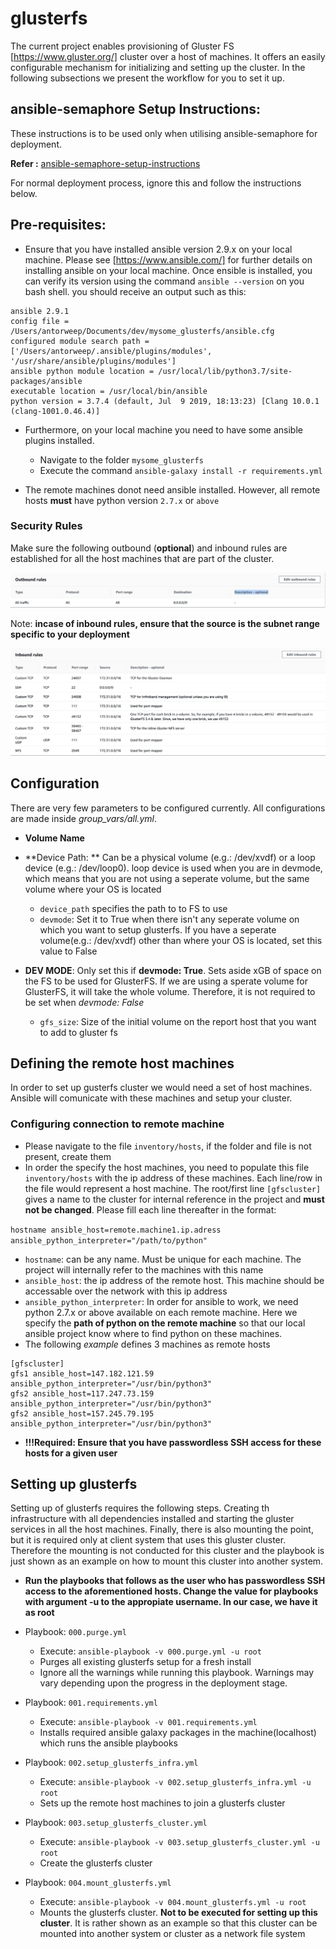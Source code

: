 # glusterfs
The current project enables provisioning of Gluster FS [https://www.gluster.org/] cluster over a host of machines.
It offers an easily configurable mechanism for initializing and setting up the cluster.
In the following subsections we present the workflow for you to set it up.

## ansible-semaphore Setup Instructions:

These instructions is to be used only when utilising ansible-semaphore for deployment. 

**Refer :** [ansible-semaphore-setup-instructions](/wiki/semaphore_instructions/)

For normal deployment process, ignore this and follow the instructions below.

## Pre-requisites: 
- Ensure that you have installed ansible version 2.9.x on your local machine. Please see [https://www.ansible.com/] for further details on installing ansible on your local machine.
Once ensible is installed, you can verify its version using the command `ansible --version` on you bash shell. you should receive an output such as this:
```
ansible 2.9.1
config file = /Users/antorweep/Documents/dev/mysome_glusterfs/ansible.cfg
configured module search path = ['/Users/antorweep/.ansible/plugins/modules', '/usr/share/ansible/plugins/modules']
ansible python module location = /usr/local/lib/python3.7/site-packages/ansible
executable location = /usr/local/bin/ansible
python version = 3.7.4 (default, Jul  9 2019, 18:13:23) [Clang 10.0.1 (clang-1001.0.46.4)]
```
- Furthermore, on your local machine you need to have some ansible plugins installed.
  - Navigate to the folder `mysome_glusterfs`
  - Execute the command `ansible-galaxy install -r requirements.yml`

- The remote machines donot need ansible installed. However, all remote hosts **must** have python version `2.7.x` or `above`

### Security Rules
Make sure the following outbound (**optional**) and inbound rules are established for all the host machines that are part of the cluster.

![alt text](./images/outbound_rules.png)

Note: **incase of inbound rules, ensure that the source is the subnet range specific to your deployment**

![alt text](./images/inbound_rules.png)


## Configuration
There are very few parameters to be configured currently. All configurations are made inside *group_vars/all.yml*. 
  - **Volume Name**
  - **Device Path: ** Can be a physical volume (e.g.: /dev/xvdf) or a loop device (e.g.: /dev/loop0). loop device is used when you are in devmode, which means that you are not using a seperate volume, but the same volume where your OS is located
    - `device_path` specifies the path to to FS to use
    - `devmode`: Set it to True when there isn't any seperate volume on which you want to setup glusterfs. If you have a seperate volume(e.g.: /dev/xvdf) other than where your OS is located, set this value to False

  - **DEV MODE**: Only set this if **devmode: True**. Sets aside xGB of space on the FS to be used for GlusterFS. If we are using a sperate volume for GlusterFS, it will take the whole volume. Therefore, it is not required to be set when *devmode: False* 
    - `gfs_size`: Size of the initial volume on the report host that you want to add to gluster fs

## Defining the remote host machines
In order to set up gusterfs cluster we would need a set of host machines. Ansible will comunicate with these machines and setup your cluster.
 
### Configuring connection to remote machine
- Please navigate to the file `inventory/hosts`, if the folder and file is not present, create them
- In order the specify the host machines, you need to populate this file `inventory/hosts` with the ip address of these machines. Each line/row in the file would represent a host machine. The root/first line `[gfscluster]` gives a name to the cluster for internal reference in the project and **must not be changed**. Please fill each line thereafter in the format: 

`hostname ansible_host=remote.machine1.ip.adress ansible_python_interpreter="/path/to/python"`
  - `hostname`: can be any name. Must be unique for each machine. The project will internally refer to the machines with this name
  - `ansible_host`: the ip address of the remote host. This machine should be accessable over the network with this ip address
  - `ansible_python_interpreter`: In order for ansible to work, we need python 2.7.x or above available on each remote machine. Here we specify the **path of python on the remote machine** so that our local ansible project know where to find python on these machines.
- The following *example* defines 3 machines as remote hosts
```
[gfscluster]
gfs1 ansible_host=147.182.121.59  ansible_python_interpreter="/usr/bin/python3"
gfs2 ansible_host=117.247.73.159  ansible_python_interpreter="/usr/bin/python3"
gfs2 ansible_host=157.245.79.195  ansible_python_interpreter="/usr/bin/python3"
```
- **!!!Required: Ensure that you have passwordless SSH access for these hosts for a given user**

## Setting up glusterfs
Setting up of glusterfs requires the following steps. Creating th infrastructure with all dependencies installed and starting the gluster services in all the host machines. Finally, there is also mounting the point, but it is required only at client system that uses this gluster cluster. Therefore the mounting is not conducted for this cluster and the playbook is just shown as an example on how to mount this cluster into another system.

- **Run the playbooks that follows as the user who has passwordless SSH access to the aforementioned hosts. Change the value for playbooks with argument -u to the appropiate username. In our case, we have it as root**

- Playbook: `000.purge.yml`
  - Execute: `ansible-playbook -v 000.purge.yml -u root`
  - Purges all existing glusterfs setup for a fresh install
  - Ignore all the warnings while running this playbook. Warnings may vary depending upon the progress in the deployment stage.
- Playbook: `001.requirements.yml`
  - Execute: `ansible-playbook -v 001.requirements.yml`
  - Installs required ansible galaxy packages in the machine(localhost) which runs the ansible playbooks
- Playbook: `002.setup_glusterfs_infra.yml`
  - Execute: `ansible-playbook -v 002.setup_glusterfs_infra.yml -u root`
  - Sets up the remote host machines to join a glusterfs cluster
- Playbook: `003.setup_glusterfs_cluster.yml`
  - Execute: `ansible-playbook -v 003.setup_glusterfs_cluster.yml -u root`
  - Create the glusterfs cluster
- Playbook: `004.mount_glusterfs.yml`
    - Execute: `ansible-playbook -v 004.mount_glusterfs.yml -u root`
    - Mounts the glusterfs cluster. **Not to be executed for setting up this cluster**. It is rather shown as an example so that this cluster can be mounted into another system or cluster as a network file system
